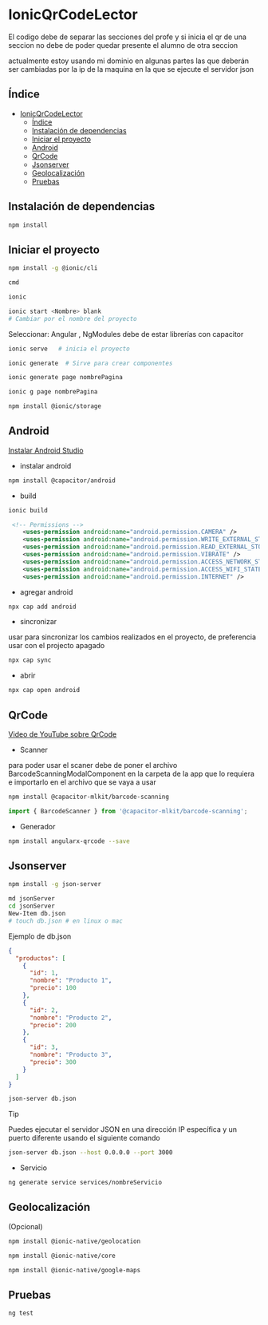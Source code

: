 # IonicQrCodeLector

El codigo debe de separar las secciones del profe y si inicia el qr de una seccion no debe de poder quedar presente el alumno de otra seccion

actualmente estoy usando mi dominio en algunas partes las que deberán ser cambiadas por la ip de la maquina en la que se ejecute el servidor json

## Índice

- [IonicQrCodeLector](#ionicqrcodelector)
  - [Índice](#índice)
  - [Instalación de dependencias](#instalación-de-dependencias)
  - [Iniciar el proyecto](#iniciar-el-proyecto)
  - [Android](#android)
  - [QrCode](#qrcode)
  - [Jsonserver](#jsonserver)
  - [Geolocalización](#geolocalización)
  - [Pruebas](#pruebas)

## Instalación de dependencias

```sh
npm install
```

## Iniciar el proyecto

```sh
npm install -g @ionic/cli  
```

```sh
cmd
```

```sh
ionic
```

```sh
ionic start <Nombre> blank     
# Cambiar por el nombre del proyecto
```

Seleccionar: Angular , NgModules
debe de estar librerías con capacitor

```sh
ionic serve   # inicia el proyecto
```

```sh
ionic generate  # Sirve para crear componentes
```

```sh
ionic generate page nombrePagina
```

```sh
ionic g page nombrePagina
```

```sh
npm install @ionic/storage
```

## Android

[Instalar Android Studio](https://developer.android.com/studio?hl=es-419)

- instalar android
  
```sh
npm install @capacitor/android
```

- build
  
```sh
ionic build
```

```xml
 <!-- Permissions -->
    <uses-permission android:name="android.permission.CAMERA" />
    <uses-permission android:name="android.permission.WRITE_EXTERNAL_STORAGE" />
    <uses-permission android:name="android.permission.READ_EXTERNAL_STORAGE" />
    <uses-permission android:name="android.permission.VIBRATE" />
    <uses-permission android:name="android.permission.ACCESS_NETWORK_STATE" />
    <uses-permission android:name="android.permission.ACCESS_WIFI_STATE" />
    <uses-permission android:name="android.permission.INTERNET" />
```

- agregar android

```sh
npx cap add android
```

- sincronizar

usar para sincronizar los cambios realizados en el proyecto, de preferencia usar con el projecto apagado

```sh
npx cap sync
```

- abrir
  
```sh
npx cap open android
```

## QrCode

[Video de YouTube sobre QrCode](https://www.youtube.com/watch?v=dhTLpXuYGOI)

- Scanner
  
para poder usar el scaner debe de poner el archivo <a name="BarcodeScanningModalComponent">BarcodeScanningModalComponent </a>
 en la carpeta de la app que lo requiera e importarlo en el archivo que se vaya a usar

```sh
npm install @capacitor-mlkit/barcode-scanning
```

```js
import { BarcodeScanner } from '@capacitor-mlkit/barcode-scanning';
```

- Generador
  
```sh
npm install angularx-qrcode --save
```

## Jsonserver

```sh
npm install -g json-server
```
  
```sh
md jsonServer
cd jsonServer
New-Item db.json
# touch db.json # en linux o mac
```

Ejemplo de db.json

```json
{
  "productos": [
    {
      "id": 1,
      "nombre": "Producto 1",
      "precio": 100
    },
    {
      "id": 2,
      "nombre": "Producto 2",
      "precio": 200
    },
    {
      "id": 3,
      "nombre": "Producto 3",
      "precio": 300
    }
  ]
}
```

```sh
json-server db.json
```

>[!TIP]
>Puedes ejecutar el servidor JSON en una dirección IP específica y un puerto diferente usando el siguiente comando

```sh
json-server db.json --host 0.0.0.0 --port 3000

```

- Servicio

```sh
ng generate service services/nombreServicio


```

## Geolocalización

(Opcional)

```sh
npm install @ionic-native/geolocation
```

```sh
npm install @ionic-native/core
```

```sh
npm install @ionic-native/google-maps
```

## Pruebas 

```sh
ng test
```
